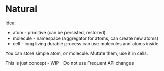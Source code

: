 # Natural

Idea:

- atom - primitive (can be persisted, restored)
- molecule - namespace (aggregator for atoms, can create new atoms)
- cell - long living durable process can use molecules and atoms inside

You can store simple atom, or molecule. Mutate them, use it in cells.

This is just concept - WIP - Do not use Frequent API changes
